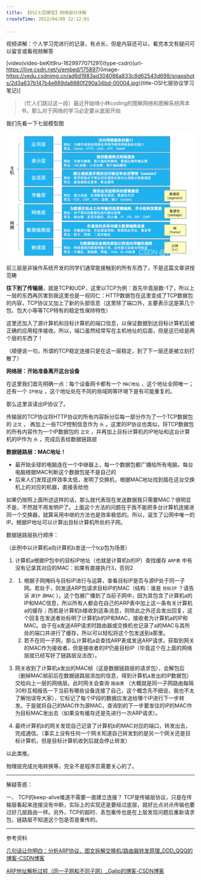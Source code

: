 ```yaml
---
title: 【OSI七层模型】网络部分详解
createTime: 2022/04/09 22:12:01

---
```


视频讲解：个人学习完进行的记录，有点长，但是内容还可以，看完本文有疑问可以留言或看视频解答


[video(video-beKIt9ru-1629977071291)(type-csdn)(url-https://live.csdn.net/v/embed/175897)(image-https://vedu.csdnimg.cn/ad6d1983ad304086a833c8d62543d698/snapshots/2d3a637b147b4e889da8880f290a34bd-00004.jpg)(title-OSI七层协议学习笔记)]


> （忙人们跳过这一段）最近开始啃小林coding的图解网络和图解系统两本书，那么对于网络的学习必定要从底层开始

我们先看一下七层模型图

![在这里插入图片描述](../images/2c4285c95e5e82a88eee615e015cbdbb.png)

前三层是非操作系统开发的同学们通常能接触到的所有东西了，不是这篇文章讲授范畴

**往下到了传输层**，就是TCP和UDP，这里以TCP为例：首先毕竟层数-1了，所以上一层的东西再厉害到我这里也是一视同仁：HTTP数据包在这里变成了TCP数据包的内容，TCP协议又加上了新的头部信息（这里除了端口外，主要表示这是第几个包、包大小等等TCP特有的稳定性保持特性）

这里还加入了源计算机和目标计算机的端口信息，以保证数据到达目标计算机后被正确的应用程序接收。所以，端口虽然经常写在主机地址的后面，但是这已经是两个层的东西了！

（顺便说一句，所谓的TCP稳定连接只是在这一层稳定，到了下一层还是被立刻打散了）

**网络层：开始准备离开这台设备**

在这里我们首先明确一点：每个设备网卡都有一个 `MAC地址` ，这个地址全网唯一；还有一个 `IP地址` ，这个地址处在不同的局域网等环境下是有可能重复的。

那么这里该请出IP协议了。

传输层的TCP协议将HTTP协议的所有内容拆分后每一部分作为了一个TCP数据包的 `正文` ， 再加上一些TCP控制信息作为 `头` 。这里的IP协议也类似，将TCP数据包的所有内容作为一个IP数据包的 `正文` ，并再加上目标计算机的IP地址和这台计算机的IP作为 `头` ，完成后丢给数据链路层

**数据链路层：MAC地址！**

- 最开始全球的电脑连在一个中继器上，每一个数据包都广播给所有电脑，每台电脑根据MAC判断这个数据包是不是自己的
- 后来人们发现这样效率太低，发明了交换机，根据MAC地址找到插在这台交换机上的对应的机器，直接丢给他

如果仍按照上面所述这样的话，那么就代表现在发送数据我只需要MAC？很明显不是，不然就不用发明IP了。上面这个方法的问题在于我不能把多台计算机连接进同一个交换器，就算采用中继的方法也是效率极低的。所以，诞生了公网中唯一的IP。根据IP地址可以计算出目标计算机所处的子网。

数据链路层执行顺序：

（此例中以计算机a向计算机b发送一个tcp包为场景）

 1. 计算机a根据IP包中的目标IP地址（也就是计算机b的IP）查找缓存 `ARP表` 中有没有记录其对应的MAC：如果有直接执行3，否则2

 2.  
	1. 根据子网掩码与目标IP进行与运算，查看目标IP是否与源IP处于同一子网。若处于，则发送ARP包请求目标IP的MAC（结构：谁是 `目标IP` ？请告诉 `源IP` `源MAC` ）。这个包被广播到了当前子网中，因为其包含了计算机a的IP和MAC信息，所以所有人都会在自己的ARP表中加上这一条有关计算机a的缓存；而若是计算机b接收到这条消息，则除此之外还会发出回复，这个回复在发送者处标明了计算机b的IP和MAC，接收者为计算机a的IP和MAC。由于在a发送ARP请求时路由器或交换机也记录了a的MAC与其所处的端口并进行了缓存，所以可以轻松将这个包发送到a那里。
	2. 若不在同一子网，那么计算机a会查找ARP表或发送ARP请求，获取到网关的MAC作为接收者，但是接收者的IP仍是目标IP（毕竟这个在上面的网络层就已经写好了链路层没法改）。

 3. 网关收到了计算机a发出的MAC帧（这是数据链路层的请求包），会解包后（删掉MAC帧前后在数据链路层添加的信息，得到计算机a发出的IP数据包）交给向上一层的网络层。此时网关会查询 `路由表` （大概就是同一子网路由每隔30秒互相报告一下当前有哪些设备连接了自己，这个概念先不细说，我也不太了解怕误导大家），它标记了每个IP段的数据应发送给哪个IP进行下一步转发。于是就将自己的MAC作为源MAC，查询到的下一步要发往的IP的MAC作为目标MAC发出去（如果没有缓存还是先进行一次ARP请求）。

 4. 最终计算机b的网关发现自己记录了计算机b的MAC对应的端口，转发出去，完成通信。（事实上没有任何一个网关知道自己转发到的是另一个网关还是目标计算机，但是目标计算机收到后就会停止转发）

以此类推。

物理层完成光电转换等，完全不是程序员需要关心的了。

---

解疑答惑：

一、 TCP的keep-alive难道不需要一直建立连接？
TCP是传输层协议，只是在传输层看起来连接没有中断，实际上的实现还是要经过底层，就好比点对点传输也要过好几层路由一样。另外，TCP的超时、丢包重传也是在上层发现问题后重新请求包，链路层不知道这个包是否是重传的。

---

参考资料

[几句话让你明白：分析ARP协议、图文拆解交换机/路由器转发原理_DDD_QQQ的博客-CSDN博客](https://blog.csdn.net/DDD_QQQ/article/details/89708022?spm=1001.2014.3001.5506)

[ARP地址解析过程（同一子网和不同子网）_Galip的博客-CSDN博客](https://blog.csdn.net/qq_35646931/article/details/103654157)
